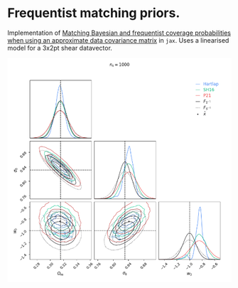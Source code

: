 # Frequentist matching priors.

Implementation of [Matching Bayesian and frequentist coverage probabilities when using an approximate data covariance matrix](https://arxiv.org/abs/2108.10402) in `jax`. Uses a linearised model for a 3x2pt shear datavector.

![alt text](posteriors.png?raw=true)